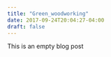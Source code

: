 ```yaml
---
title: "Green_woodworking"
date: 2017-09-24T20:04:27-04:00
draft: false
---
```


This is an empty blog post